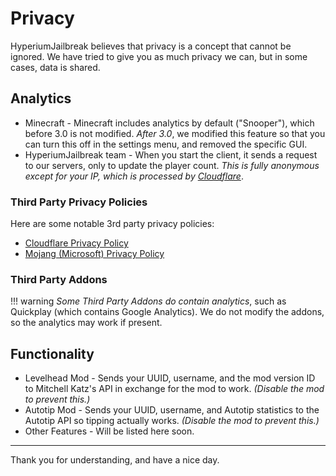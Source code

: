 # Privacy

HyperiumJailbreak believes that privacy is a concept that cannot be ignored.
We have tried to give you as much privacy we can, but in some cases, data is shared.

## Analytics

* Minecraft - Minecraft includes analytics by default ("Snooper"), which before 3.0 is not modified. *After 3.0*, we modified this feature so that you can turn this off in the settings menu, and removed the specific GUI.
* HyperiumJailbreak team - When you start the client, it sends a request to our servers, only to update the player count. *This is fully anonymous except for your IP, which is processed by [Cloudflare](https://cloudflare.com)*.

### Third Party Privacy Policies

Here are some notable 3rd party privacy policies:

* [Cloudflare Privacy Policy](https://www.cloudflare.com/privacypolicy/)
* [Mojang (Microsoft) Privacy Policy](https://privacy.microsoft.com/en-US/privacystatement)

### Third Party Addons

!!! warning
    *Some Third Party Addons do contain analytics*, such as Quickplay (which contains Google Analytics).
    We do not modify the addons, so the analytics may work if present.

## Functionality

* Levelhead Mod - Sends your UUID, username, and the mod version ID to Mitchell Katz's API in exchange for the mod to work. *(Disable the mod to prevent this.)*
* Autotip Mod - Sends your UUID, username, and Autotip statistics to the Autotip API so tipping actually works. *(Disable the mod to prevent this.)*
* Other Features - Will be listed here soon.

-------

Thank you for understanding, and have a nice day.
